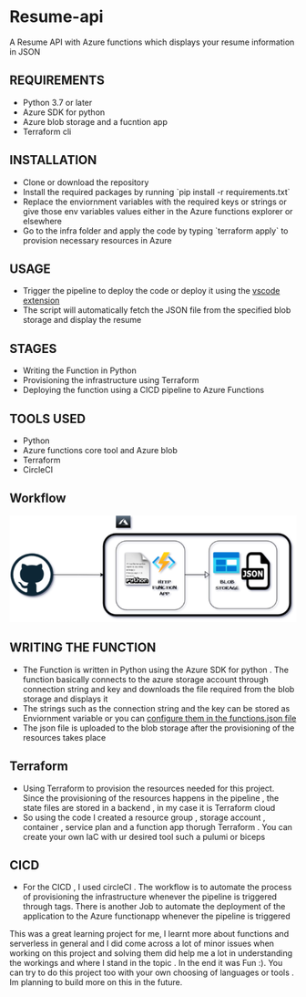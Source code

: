 # Resume-api
A Resume API with Azure functions which displays your resume information in JSON
<h2>REQUIREMENTS</h2>
<ul>
<li>Python 3.7 or later</li>
<li> Azure SDK for python</li>
<li>Azure blob storage and a fucntion app</li>
<li>Terraform cli</li>
</ul>
<h2>INSTALLATION</h2>
<ul>
<li>Clone or download the repository</li>
<li>Install the required packages by running `pip install -r requirements.txt`</li>
<li>Replace the enviornment variables with the required keys or strings or give those env variables values either in the Azure functions explorer or elsewhere</li>
<li>Go to the infra folder and apply the code by typing `terraform apply` to provision necessary resources in Azure</li>
</ul>

<h2>USAGE</h2>
<ul>
<li>Trigger the pipeline to deploy the code or deploy it using the <a href="https://learn.microsoft.com/en-us/azure/azure-functions/create-first-function-vs-code-python?pivots=python-mode-configuration">vscode extension</a></li>
<li>The script will automatically fetch the JSON file from the specified blob storage and display the resume</li>
</ul>

<h2>STAGES</h2>
<ul>
<li>Writing the Function in Python</li>
<li>Provisioning the infrastructure using Terraform</li>
<li>Deploying the function using a CICD pipeline to Azure Functions</li>
</ul>
<h2>TOOLS USED</H2>
<ul>
<li>Python</li>
<li>Azure functions core tool and Azure blob</li>
<li>Terraform</li>
<li>CircleCI</li>
</ul>

<h2>Workflow</h2>
<img src="https://github.com/rghdrizzle/Resume-api/blob/main/resumeworkflow(1).png">

<h2> WRITING THE FUNCTION </h2>
<ul>
<li> The Function is written in Python using the Azure SDK for python . The function basically connects to the azure storage account through connection string and key and downloads the file required from the blob storage and displays it </li>
<li> The strings such as the connection string and the key can be stored as Enviornment variable or you can <a href="https://learn.microsoft.com/en-us/azure/azure-functions/functions-how-to-use-azure-function-app-settings?tabs=portal">configure them in the functions.json file</a></li> 
<li> The json file is uploaded to the blob storage after the provisioning of the resources takes place</li>
</ul>
<h2>Terraform</h2>
<ul>
<li>Using Terraform to provision the resources needed for this project. Since the provisioning of the resources happens in the pipeline , the state files are stored in a backend , in my case it is Terraform cloud</li>
<li>So using the code I created a resource group , storage account , container , service plan and a function app thorugh Terraform . You can create your own IaC with ur desired tool such a pulumi or biceps</li>
</ul>
<h2>CICD</h2>
<ul>
<li>For the CICD , I used circleCI . The workflow is to automate the process of provisioning the infrastructure whenever the pipeline is triggered through tags. There is another Job to automate the deployment of the application to the Azure functionapp whenever the pipeline is triggered</li>
</ul>

<p> This was a great learning project for me, I learnt more about functions and serverless in general and I did come across a lot of minor issues when working on this project and solving them did help me a lot in understanding the workings and where I stand in the topic . In the end it was Fun :). You can try to do this project too with your own choosing of languages or tools . Im planning to build more on this in the future.</p> 
